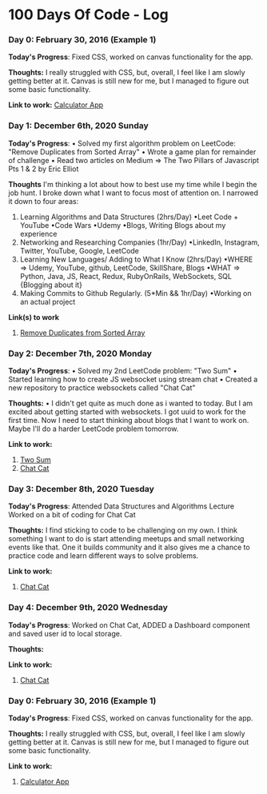 # 100 Days Of Code - Log

### Day 0: February 30, 2016 (Example 1)

**Today's Progress**: Fixed CSS, worked on canvas functionality for the app.

**Thoughts:** I really struggled with CSS, but, overall, I feel like I am slowly getting better at it. Canvas is still new for me, but I managed to figure out some basic functionality.

**Link to work:** [Calculator App](http://www.example.com)

### Day 1: December 6th, 2020 Sunday

**Today's Progress**: 
• Solved my first algorithm problem on LeetCode: "Remove Duplicates from Sorted Array" 
• Wrote a game plan for remainder of challenge
• Read two articles on Medium => The Two Pillars of Javascript Pts 1 & 2 by Eric Elliot

**Thoughts** I'm thinking a lot about how to best use my time while I begin the job hunt. I broke down what I want to focus most of attention on. I narrowed it down to four areas: 
1) Learning Algorithms and Data Structures (2hrs/Day)
    •Leet Code + YouTube
    •Code Wars
    •Udemy
    •Blogs, Writing Blogs about my experience 
2) Networking and Researching Companies (1hr/Day)
    •LinkedIn, Instagram, Twitter, YouTube, Google, LeetCode
3) Learning New Languages/ Adding to What I Know (2hrs/Day)
    •WHERE => Udemy, YouTube, github, LeetCode, SkillShare, Blogs 
    •WHAT => Python, Java, JS, React, Redux, RubyOnRails, WebSockets, SQL {Blogging about it}
4) Making Commits to Github Regularly. (5*Min && 1hr/Day)
    •Working on an actual project


**Link(s) to work**
1. [Remove Duplicates from Sorted Array](https://leetcode.com/submissions/detail/427937155/)

### Day 2: December 7th, 2020 Monday 

**Today's Progress**: 
• Solved my 2nd LeetCode problem: "Two Sum" 
• Started learning how to create JS websocket using stream chat
• Created a new repository to practice websockets called "Chat Cat" 

**Thoughts:** 
• I didn't get quite as much done as i wanted to today. But I am excited about getting started with websockets. I got uuid to work for the first time. Now I need to start thinking about blogs that I want to work on. Maybe I'll do a harder LeetCode problem tomorrow. 

**Link to work:** 
1. [Two Sum](https://leetcode.com/problems/two-sum/submissions/)
2. [Chat Cat](https://github.com/afrolambo/ChatCat)

### Day 3: December 8th, 2020 Tuesday

**Today's Progress**: 
Attended Data Structures and Algorithms Lecture 
Worked on a bit of coding for Chat Cat

**Thoughts:** 
I find sticking to code to be challenging on my own. I think something I want to do is start attending meetups and small networking events like that. One it builds community and it also gives me a chance to practice code and learn different ways to solve problems. 

**Link to work:** 
1.  [Chat Cat](https://github.com/afrolambo/ChatCat)

### Day 4: December 9th, 2020 Wednesday

**Today's Progress**: 
Worked on Chat Cat, ADDED a Dashboard component and saved user id to local storage.   

**Thoughts:** 

**Link to work:** 
1.  [Chat Cat](https://github.com/afrolambo/ChatCat)

### Day 0: February 30, 2016 (Example 1)

**Today's Progress**: Fixed CSS, worked on canvas functionality for the app.

**Thoughts:** I really struggled with CSS, but, overall, I feel like I am slowly getting better at it. Canvas is still new for me, but I managed to figure out some basic functionality.

**Link to work:** 
1. [Calculator App](http://www.example.com)